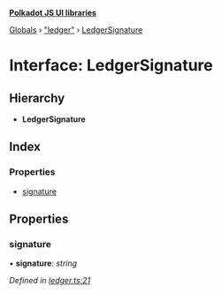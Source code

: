**[Polkadot JS UI libraries](../README.md)**

[Globals](../globals.md) › [&quot;ledger&quot;](../modules/_ledger_.md) › [LedgerSignature](_ledger_.ledgersignature.md)

# Interface: LedgerSignature

## Hierarchy

* **LedgerSignature**

## Index

### Properties

* [signature](_ledger_.ledgersignature.md#signature)

## Properties

###  signature

• **signature**: *string*

*Defined in [ledger.ts:21](https://github.com/polkadot-js/ui/blob/00c15f3/packages/ui-keyring/src/ledger.ts#L21)*